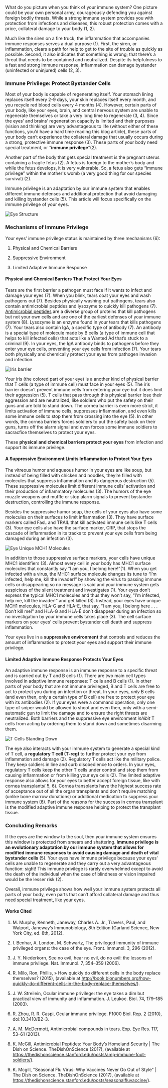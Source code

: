 ﻿What do you picture when you think of your immune system? One picture could be your own personal army, courageously defending you against foreign bodily threats. While a strong immune system provides you with protection from infections and diseases, this robust protection comes with a price, collateral damage to your body (1, 2). 

Much like the siren on a fire truck, the inflammation that accompanies immune responses serves a dual purpose (1). First, the siren, or inflammation, clears a path for help to get to the site of trouble as quickly as possible. Second, it also indicates that something is wrong; that there’s a threat that needs to be contained and neutralized. Despite its helpfulness to a fast and strong immune response, inflammation can damage bystander (uninfected or uninjured) cells (2, 3).

### Immune Privilege: Protect  Bystander Cells

Most of your body is capable of regenerating itself. Your stomach lining replaces itself every 2-9 days, your skin replaces itself every month, and you recycle red blood cells every 4 months (4). However, certain parts of your body, like your eyes, brain, and central nervous system are unable to regenerate themselves or take a very long time to regenerate (3, 4). Since the eyes’ and brains’ regeneration capacity is limited and their purposes (vision and thinking) are very advantageous to life (without either of these functions, you’d have a hard time reading this blog article), these parts of your body can’t experience the collateral damage that usually occurs during a strong, protective immune response (3). These parts of your body need special treatment, or “**immune privilege**”(2). 

Another part of the body that gets special treatment is the pregnant uterus containing a fragile fetus (2). A fetus is foreign to the mother’s body and while the fetus develops, it is very vulnerable.  So, a fetus also gets “immune privilege” within the mother's womb (a very good thing for our species survival) (2). 

Immune privilege is an adaptation by our immune system that enables different immune defenses and additional protection that avoid damaging and killing bystander cells (5). This article will focus specifically on the immune privilege of your eyes.
    
 ![Eye Structure ](.images/TDOS_EyePrivilegeTitle.002.jpeg)

### Mechanisms of Immune Privilege
Your eyes’ immune privilege status is maintained by three mechanisms (6):

1. Physical and Chemical Barriers

2. Suppressive Environment

3. Limited Adaptive Immune Response

#### Physical and Chemical Barriers That Protect Your Eyes


Tears are the first barrier a pathogen must face if it wants to infect and damage your eyes (7). When you blink, tears coat your eyes and wash pathogens out (7). Besides physically washing out pathogens, tears also contain antimicrobial peptides and lysozyme to quickly kill pathogens (7). [Antimicrobial peptides](https://thedishonscience.stanford.edu/posts/amp-immune-foot-soldiers/) are a diverse group of proteins that kill pathogens but not your own cells and are one of the earliest defenses of your immune system (8). Lysozyme is an enzyme found in your tears that kills pathogens (7). Your tears also contain IgA, a specific type of antibody (7). An antibody is a special type of molecule made by B cells (a type of immune cell that helps to kill infected cells) that acts like a Wanted Ad that’s stuck to a criminal (9). In your eyes, the IgA antibody binds to pathogens before they enter your eye cells, preventing your eye cells from infection (7). Your tears both physically and chemically protect your eyes from pathogen invasion and infection.

![Iris barrier](/images/TDOS_EyePrivilegeTitle.003.jpeg)

Your iris (the colored part of your eye) is a another kind of physical barrier that T cells (a type of immune cell) must face in your eyes (5). The iris barrier doesn’t prevent immune cells from entering your eye but it does limit their aggression (5). T cells that pass through this physical barrier lose their aggression and are neutralized, like soldiers who put the safety on their guns and are told to stand down. The cornea barrier is even more strict, it limits activation of immune cells, suppresses inflammation, and even kills some immune cells to stop them from crossing into the eye (5). In other words, the cornea barriers forces soldiers to put the safety back on their guns, turns off the alarm signal and even forces some immune soldiers to sacracfice themselves to protect your eyes.

These **physical and chemical barriers protect your eyes** from infection and support its immune privilege.

#### A Suppressive Environment Limits Inflammation to Protect Your Eyes

The vitreous humor and aqueous humor in your eyes are like soup, but instead of being filled with chicken and noodles, they’re filled with molecules that suppress inflammation and its dangerous destruction (5). These suppressive molecules limit different immune cells’ activation and their production of inflammatory molecules (3). The humors of the eye muzzle weapons and muffle or stop alarm signals to prevent bystander destruction, controlling the immune response.

Besides the suppressive humor soup, the cells of your eyes also have some molecules on their surfaces to limit inflammation (3). They have surface markers called FasL and TRAIL that kill activated immune cells like T cells (3). Your eye cells also have the surface marker, CRP, that stops the cascade of inflammation in its tracks to prevent your eye cells from being damaged during an infection (3). 

![Eye Unique MCH1 Molecules](.images/TDOS_EyePrivilegeTitle.004.jpeg)

In addition to those suppressive surface markers, your cells have unique MHC1 identifiers (3). Almost every cell in your body has MHC1 surface molecules that constantly say “I am you, I belong here!”(1). When you get infected with a virus, the MHC1 surface molecule changes its tune to “I’m infected, help me, kill the invader!” by showing the virus to passing immune cells or disappearing so no message is said and your immune system gets suspicious of the silent treatment and investigates (1). Your eyes don’t express the typical MHC1 molecules and thus they won’t say, “I’m infected, help me, kill the invader!” and get killed (3). Instead, your eyes have unique MCH1 molecules, HLA-G and HLA-E, that say, “I am you, I belong here . . . Don’t kill me!” and HLA-G and HLA-E don’t disappear during an infection so no investigation by your immune cells takes place (3). The cell surface markers on your eyes’ cells prevent bystander cell death and suppress inflammation.

Your eyes live in a **suppressive environment** that controls and reduces the amount of inflammation to protect your eyes and support their immune privilege.

#### Limited Adaptive Immune Response Protects Your Eyes

An adaptive immune response is an immune response to a specific threat and is carried out by T and B cells (1). There are two main cell types involved in adaptive immune responses: T cells and B cells (1). In other parts of your body that are not immune privileged, B and T cells are free to act to protect you during an infection or threat. In your eyes, *only* B cells (and even then, only a certain type of B cell) are free to protect your eye with its antibodies (2). If your eyes were a command operation, only one type of sniper would be allowed to shoot and even then, only with a semi-automatic gun to limit the damage and to ensure the right threats are neutralized. Both barriers and the suppressive eye environment *inhibit* T cells from acting by ordering them to stand down and sometimes disarming them.

![T Cells Standing Down](/images/TDOS_EyePrivilegeTitle.005.jpeg)

The eye also interacts with your immune system to generate a special kind of T cell, a **regulatory T cell (T-reg)** to further protect your eye from inflammation and damage (2). Regulatory T cells act like the military police. They keep soldiers in line and curb disobedience to orders. In your eyes, regulatory T cells keep the other T cells under control and stop them from causing inflammation or from killing your eye cells (2). The limited adaptive response also allows for your eyes to better accept foreign tissue, like with cornea transplants( 5, 6). Cornea transplants have the highest success rate of acceptance out of all the organ transplants and don’t require matching (unlike bone marrow donations) or additional medication to suppress your immune system (6). Part of the reasons for the success in cornea transplant is the modified adaptive immune response helping to protect the transplant tissue.


### Concluding Remarks

If the eyes are the window to the soul, then your immune system ensures this window is protected from smears and shattering. **Immune privilege is an evolutionary adaptation by our immune system that allows for modified immune responses to avoid causing damage and death of vital bystander cells** (5). Your eyes have immune privilege because your eyes’ cells are unable to regenerate and they carry out a very advantageous function: sight! This immune privilege is rarely overwhelmed except to avoid the death of the individual when the case of blindness or vision impaired would be the lesser risk (2). 

Overall, immune privilege shows how well your immune system protects all parts of your body, even parts that can’t afford collateral damage and thus need special treatment, like your eyes.

#### Works Cited

1. M. Murphy, Kenneth, Janeway, Charles A. Jr., Travers, Paul, and Walport, Janeway’s Immunobiology, 8th Edition (Garland Science, New York City, ed. 8th, 2012).

2. I. Benhar, A. London, M. Schwartz, The privileged immunity of immune privileged organs: the case of the eye. Front. Immunol.  3, 296 (2012).

3. J. Y. Niederkorn, See no evil, hear no evil, do no evil: the lessons of immune privilege. Nat. Immunol.  7, 354–359 (2006).

4. R. Milo, Ron, Phillis, » How quickly do different cells in the body replace themselves? (2015), (available at http://book.bionumbers.org/how-quickly-do-different-cells-in-the-body-replace-themselves/).

5. J. W. Streilein, Ocular immune privilege: the eye takes a dim but practical view of immunity and inflammation. J. Leukoc. Biol.  74, 179–185 (2003).

6. R. Zhou, R. R. Caspi, Ocular immune privilege. F1000 Biol. Rep.  2 (2010), doi:10.3410/B2-3.

7. A. M. McDermott, Antimicrobial compounds in tears. Exp. Eye Res.  117, 53–61 (2013).

8. K. McGill, Antimicrobial Peptides: Your Body’s Homeland Security | The Dish on Science. TheDishOnScience (2017), (available at https://thedishonscience.stanford.edu/posts/amp-immune-foot-soldiers/).

9. K. Mcgill, &quot;Seasonal Flu Virus: Why Vaccines Never Go Out of Style&quot; | The Dish on Science. TheDishOnScience (2017), (available at https://thedishonscience.stanford.edu/posts/seasonalfluvaccine/).


